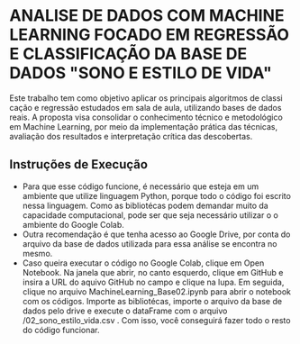 # ANALISE DE DADOS COM MACHINE LEARNING FOCADO EM REGRESSÃO E CLASSIFICAÇÃO DA BASE DE DADOS "SONO E ESTILO DE VIDA"

Este trabalho tem como objetivo aplicar os principais algoritmos de classi cação e regressão estudados em sala de aula, utilizando bases de dados reais. A proposta visa consolidar o conhecimento técnico e metodológico em Machine Learning, por meio da implementação prática das técnicas, avaliação dos resultados e interpretação crítica das descobertas.

## Instruções de Execução

- Para que esse código funcione, é necessário que esteja em um ambiente que utilize linguagem Python, porque todo o código foi escrito nessa linguagem. Como as bibliotécas podem demandar muito da capacidade computacional, pode ser que seja necessário utilizar o o ambiente do Google Colab.
- Outra recomendação é que tenha acesso ao Google Drive, por conta do arquivo da base de dados utilizada para essa análise se encontra no mesmo.
- Caso queira executar o código no Google Colab, clique em Open Notebook. Na janela que abrir, no canto esquerdo, clique em GitHub e insira a URL do aquivo GitHub no campo e clique na lupa. Em seguida, clique no arquivo MachineLearning_Base02.ipynb para abrir o notebook com os códigos. Importe as bibliotécas, importe o arquivo da base de dados pelo drive e execute o dataFrame com o arquivo /02_sono_estilo_vida.csv . Com isso, você conseguirá fazer todo o resto do código funcionar.
